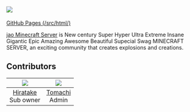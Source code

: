 # ![](https://user-images.githubusercontent.com/23224932/42416047-36adc45a-829f-11e8-9d05-46d566c437e8.png)  
[GitHub Pages (/src/html/)](https://jaoafa.github.io/chunks-counter/src/html/)

[jao Minecraft Server](https://jaoafa.com) is New century Super Hyper Ultra Extreme Insane Gigantic Epic Amazing Awesome Beautiful Supecial Swag MINECRAFT SERVER, an exciting community that creates explosions and creations.

## Contributors

|![](https://avatars0.githubusercontent.com/u/23224932?s=80&v=4)|![](https://avatars2.githubusercontent.com/u/8929706?s=80&v=4)|
|:--:|:--:|
|[Hiratake](https://github.com/Hiratake)<br />Sub owner|[Tomachi](https://github.com/book000)<br />Admin|